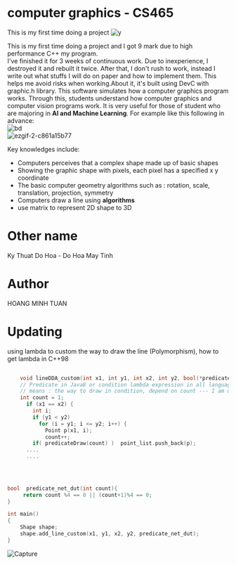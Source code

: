 # computer graphics - CS465
This is my first time doing a project
![y](https://user-images.githubusercontent.com/86332370/142972501-b48d4257-53a3-42aa-b16a-40c2f6289ab3.gif)  

This is my first time doing a project and I got 9 mark due to high performance C++ my program.  
I've finished it for 3 weeks of continuous work.  Due to inexperience, I destroyed it and rebuilt it twice.  After that, I don't rush to work, instead I write out what stuffs I will do on paper and how to implement them.  This helps me avoid risks when working.About it, it's built using DevC with graphic.h library. This software simulates how a computer graphics program works. Through this, students understand how computer graphics and computer vision programs work. It is very useful for those of student who are majoring in **AI and Machine Learning**. For example like this following in advance:  
![bd](https://user-images.githubusercontent.com/86332370/142972309-d543dd27-48cd-4191-a7b9-3b941675bb76.gif)  
![ezgif-2-c861a15b77](https://user-images.githubusercontent.com/86332370/156929164-7e6ee0bd-da47-4874-b0a8-dfba280d7d20.gif)

Key knowledges include:  
- Computers perceives that a complex shape made up of basic shapes
- Showing the graphic shape with pixels, each pixel has a specified x y coordinate
- The basic computer geometry algorithms such as : rotation, scale, translation, projection, symmetry
- Computers draw a line using **algorithms**
- use matrix to represent 2D shape to 3D

# Other name
Ky Thuat Do Hoa - Do Hoa May Tinh
# Author
HOANG MINH TUAN
# Updating
using lambda to custom the way to draw the line (Polymorphism), how to get lambda in C++98  
```C++
	
	void lineDDA_custom(int x1, int y1, int x2, int y2, bool(*predicateDraw)(int count)  ) { 
  	// Predicate in Java8 or condition lambda expression in all languages
	// means : the way to draw in condition, depend on count --- I am using C++98 , there is no lambda
	int count = 1;
	  if (x1 == x2) {
	    int i;
	    if (y1 < y2)
	      for (i = y1; i <= y2; i++) {
	        Point p(x1, i);
	        count++; 
		if( predicateDraw(count) )  point_list.push_back(p);
	  ....
	  ....
	
	
```
```C++

bool  predicate_net_dut(int count){
     return count %4 == 0 || (count+1)%4 == 0;
}

int main()
{		
	Shape shape;
	shape.add_line_custom(x1, y1, x2, y2, predicate_net_dut);
}
```
![Capture](https://user-images.githubusercontent.com/86332370/162718042-f5cabc68-ea23-471f-838f-d8922f0189db.PNG)

